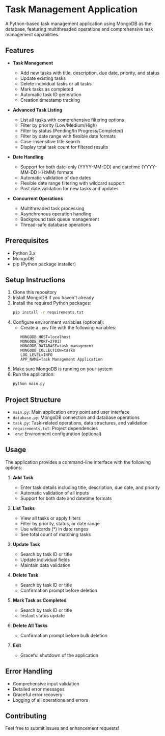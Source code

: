 # Task Management Application

A Python-based task management application using MongoDB as the database, featuring multithreaded operations and comprehensive task management capabilities.

## Features

- **Task Management**

  - Add new tasks with title, description, due date, priority, and status
  - Update existing tasks
  - Delete individual tasks or all tasks
  - Mark tasks as completed
  - Automatic task ID generation
  - Creation timestamp tracking

- **Advanced Task Listing**

  - List all tasks with comprehensive filtering options
  - Filter by priority (Low/Medium/High)
  - Filter by status (Pending/In Progress/Completed)
  - Filter by date range with flexible date formats
  - Case-insensitive title search
  - Display total task count for filtered results

- **Date Handling**

  - Support for both date-only (YYYY-MM-DD) and datetime (YYYY-MM-DD HH:MM) formats
  - Automatic validation of due dates
  - Flexible date range filtering with wildcard support
  - Past date validation for new tasks and updates

- **Concurrent Operations**
  - Multithreaded task processing
  - Asynchronous operation handling
  - Background task queue management
  - Thread-safe database operations

## Prerequisites

- Python 3.x
- MongoDB
- pip (Python package installer)

## Setup Instructions

1. Clone this repository
2. Install MongoDB if you haven't already
3. Install the required Python packages:
   ```bash
   pip install -r requirements.txt
   ```
4. Configure environment variables (optional):
   - Create a `.env` file with the following variables:
     ```
     MONGODB_HOST=localhost
     MONGODB_PORT=27017
     MONGODB_DATABASE=task_management
     MONGODB_COLLECTION=tasks
     LOG_LEVEL=INFO
     APP_NAME=Task Management Application
     ```
5. Make sure MongoDB is running on your system
6. Run the application:
   ```bash
   python main.py
   ```

## Project Structure

- `main.py`: Main application entry point and user interface
- `database.py`: MongoDB connection and database operations
- `task.py`: Task-related operations, data structures, and validation
- `requirements.txt`: Project dependencies
- `.env`: Environment configuration (optional)

## Usage

The application provides a command-line interface with the following options:

1. **Add Task**

   - Enter task details including title, description, due date, and priority
   - Automatic validation of all inputs
   - Support for both date and datetime formats

2. **List Tasks**

   - View all tasks or apply filters
   - Filter by priority, status, or date range
   - Use wildcards (\*) in date ranges
   - See total count of matching tasks

3. **Update Task**

   - Search by task ID or title
   - Update individual fields
   - Maintain data validation

4. **Delete Task**

   - Search by task ID or title
   - Confirmation prompt before deletion

5. **Mark Task as Completed**

   - Search by task ID or title
   - Instant status update

6. **Delete All Tasks**

   - Confirmation prompt before bulk deletion

7. **Exit**
   - Graceful shutdown of the application

## Error Handling

- Comprehensive input validation
- Detailed error messages
- Graceful error recovery
- Logging of all operations and errors

## Contributing

Feel free to submit issues and enhancement requests!
